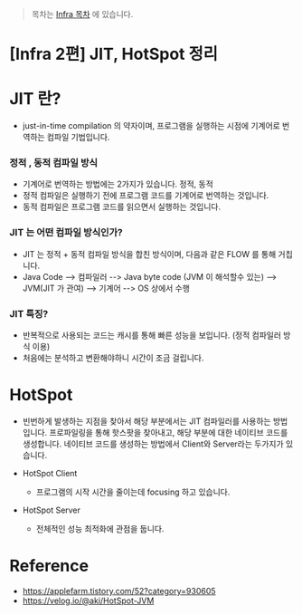 > 목차는 [Infra 목차](https://insanelysimple.tistory.com/category/infra) 에 있습니다.



# [Infra 2편] JIT, HotSpot 정리



# JIT 란?

- just-in-time compilation 의 약자이며, 프로그램을 실행하는 시점에 기계어로 번역하는 컴파일 기법입니다.



### 정적 , 동적 컴파일 방식

- 기계어로 번역하는 방법에는 2가지가 있습니다. 정적, 동적
- 정적 컴파일은 실행하기 전에 프로그램 코드를 기계어로 번역하는 것입니다.
- 동적 컴파일은 프로그램 코드를 읽으면서 실행하는 것입니다.



### JIT 는 어떤 컴파일 방식인가?

- JIT 는 정적 + 동적 컴파일 방식을 합친 방식이며, 다음과 같은 FLOW 를 통해 거칩니다.
- Java Code --> 컴파일러 --> Java byte code (JVM 이 해석할수 있는) --> JVM(JIT 가 관여) --> 기계어 --> OS 상에서 수행



### JIT 특징?

- 반복적으로 사용되는 코드는 캐시를 통해 빠른 성능을 보입니다. (정적 컴파일러 방식 이용)
- 처음에는 분석하고 변환해야하니 시간이 조금 걸립니다.







# HotSpot

- 빈번하게 발생하는 지점을 찾아서 해당 부분에서는 JIT 컴파일러를 사용하는 방법입니다. 프로파일링을 통해 핫스팟을 찾아내고, 해당 부분에 대한 네이티브 코드를 생성합니다. 네이티브 코드를 생성하는 방법에서 Client와 Server라는 두가지가 있습니다.
- HotSpot Client
  - 프로그램의 시작 시간을 줄이는데 focusing 하고 있습니다.

- HotSpot Server
  - 전체적인 성능 최적화에 관점을 둡니다.



# Reference

- https://applefarm.tistory.com/52?category=930605
- https://velog.io/@aki/HotSpot-JVM

